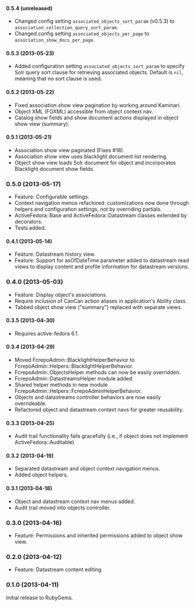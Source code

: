 #### 0.5.4 (unreleased)

* Changed config setting `associated_objects_sort_param` (v0.5.3) to `association_collection_query_sort_param`.
* Changed config setting `associated_objects_per_page` to `association_show_docs_per_page`.

#### 0.5.3 (2013-05-23)

* Added configuration setting `associated_objects_sort_param` to specify Solr query sort clause for retrieving associated objects. Default is `nil`, meaning that no sort clause is used.

#### 0.5.2 (2013-05-22)

* Fixed association show view pagination by working around Kaminari.
* Object XML (FOXML) accessible from object context nav.
* Catalog show fields and show document actions displayed in object show view (summary).

#### 0.5.1 (2013-05-21)

* Association show view paginated (Fixes #18). 
* Association show view uses blacklight document list rendering.
* Object show view loads Solr document for object and incorporates Blacklight document show fields.

### 0.5.0 (2013-05-17)

* Feature: Configurable settings.
* Context navigation menus refactored: customizations now done through helpers and configuration settings, not by overriding partials.
* ActiveFedora::Base and ActiveFedora::Datastream classes extended by decorators.
* Tests added.

#### 0.4.1 (2013-05-14)

* Feature: Datastream history view.
* Feature: Support for asOfDateTime parameter added to datastream read views to display content and profile information for datastream versions.

### 0.4.0 (2013-05-03)

* Feature: Display object's associations.
* Require inclusion of CanCan action aliases in application's Ability class.
* Tabbed object show view ("summary") replaced with separate views.

#### 0.3.5 (2013-04-30)

* Requires active-fedora 6.1.

#### 0.3.4 (2013-04-29)

* Moved FcrepoAdmin::BlacklightHelperBehavior to FcrepoAdmin::Helpers::BlacklightHelperBehavior.
* FcrepoAdmin::ObjectsHelper methods can now be easily overridden.
* FcrepoAdmin::DatastreamsHelper module added.
* Shared helper methods in new module FcrepoAdmin::Helpers::FcrepoAdminHelperBehavior.
* Objects and datastreams controller behaviors are now easily overrideable.
* Refactored object and datastream context navs for greater reusability.

#### 0.3.3 (2013-04-25)

* Audit trail functionality fails gracefully (i.e., if object does not implement ActiveFedora::Auditable)

#### 0.3.2 (2013-04-19)

* Separated datastream and object context navigation menus.
* Added object helpers.

#### 0.3.1 (2013-04-18)

* Object and datastream context nav menus added.
* Audit trail moved into objects controller.

### 0.3.0 (2013-04-16)

* Feature: Permissions and inherited permissions added to object show view.

### 0.2.0 (2013-04-12)

* Feature: Datastream content editing.

### 0.1.0 (2013-04-11)

Initial release to RubyGems.

